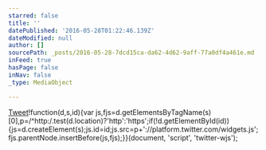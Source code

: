 ```yaml
---
starred: false
title: ''
datePublished: '2016-05-28T01:22:46.139Z'
dateModified: null
author: []
sourcePath: _posts/2016-05-28-7dcd15ca-da62-4d62-9aff-77a0df4a461e.md
inFeed: true
hasPage: false
inNav: false
_type: MediaObject

---
```

[Tweet][0]!function(d,s,id){var js,fjs=d.getElementsByTagName(s)\[0\],p=/^http:/.test(d.location)?'http':'https';if(!d.getElementById(id)){js=d.createElement(s);js.id=id;js.src=p+'://platform.twitter.com/widgets.js';fjs.parentNode.insertBefore(js,fjs);}}(document, 'script', 'twitter-wjs');

[0]: https://twitter.com/share